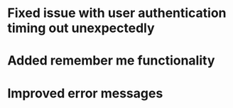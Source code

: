 # Fixed issue with user authentication timing out unexpectedly
# Added remember me functionality
# Improved error messages
